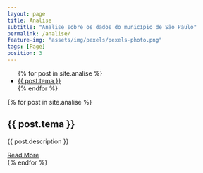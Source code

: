```yaml
---
layout: page
title: Analise
subtitle: "Analise sobre os dados do município de São Paulo" 
permalink: /analise/
feature-img: "assets/img/pexels/pexels-photo.png"
tags: [Page]
position: 3
---
```


<!-- lista de cards -->
<div class="dados">

 <div class="toc-list">
   <div class="box-list">
    <ul class="toc">
      {% for post in site.analise %}
        <li class="li-toc">
          <a class="test" href="#{{ post.title | slugify }}">{{ post.tema }}</a>
        </li>
      {% endfor %}
    </ul>
   </div>
 </div>
 <!-- cards do post -->
 <div class="contain">
   {% for post in site.analise %}
     <div class="box-analis">
       <span></span>
       <div class="contente">
         <h2>{{ post.tema }}</h2>
         <p>{{ post.description }}</p>
         <a href="{{ post.url }}">Read More</a>
       </div>
     </div>
   {% endfor %}
 </div>
</div>